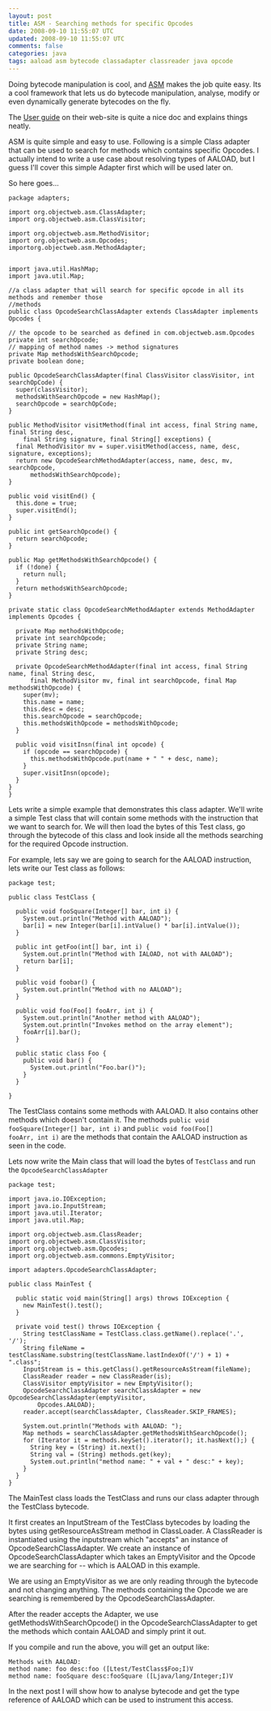 ```yaml
---
layout: post
title: ASM - Searching methods for specific Opcodes
date: 2008-09-10 11:55:07 UTC
updated: 2008-09-10 11:55:07 UTC
comments: false
categories: java
tags: aaload asm bytecode classadapter classreader java opcode
---
```


Doing bytecode manipulation is cool, and [ASM](http://asm.objectweb.org/) makes the job quite easy. Its a cool 
framework that lets us do bytecode manipulation, analyse, modify or even dynamically generate bytecodes on the fly.

The [User guide]("http://download.forge.objectweb.org/asm/asm-guide.pdf) on their web-site is quite a nice doc and 
explains things neatly.

ASM is quite simple and easy to use. Following is a simple Class adapter that can be used to search for methods which
 contains specific Opcodes. I actually intend to write a use case about resolving types of AALOAD, 
 but I guess I'll cover this simple Adapter first which will be used later on.


So here goes...


    package adapters;
    
    import org.objectweb.asm.ClassAdapter;
    import org.objectweb.asm.ClassVisitor;
    
    import org.objectweb.asm.MethodVisitor;
    import org.objectweb.asm.Opcodes;
    importorg.objectweb.asm.MethodAdapter;
    
    
    import java.util.HashMap;
    import java.util.Map;
    
    //a class adapter that will search for specific opcode in all its methods and remember those
    //methods
    public class OpcodeSearchClassAdapter extends ClassAdapter implements Opcodes {
    
    // the opcode to be searched as defined in com.objectweb.asm.Opcodes
    private int searchOpcode;
    // mapping of method names -> method signatures
    private Map methodsWithSearchOpcode;
    private boolean done;
    
    public OpcodeSearchClassAdapter(final ClassVisitor classVisitor, int searchOpCode) {
      super(classVisitor);
      methodsWithSearchOpcode = new HashMap();
      searchOpcode = searchOpCode;
    }
    
    public MethodVisitor visitMethod(final int access, final String name, final String desc,
        final String signature, final String[] exceptions) {
      final MethodVisitor mv = super.visitMethod(access, name, desc, signature, exceptions);
      return new OpcodeSearchMethodAdapter(access, name, desc, mv, searchOpcode,
          methodsWithSearchOpcode);
    }
    
    public void visitEnd() {
      this.done = true;
      super.visitEnd();
    }
    
    public int getSearchOpcode() {
      return searchOpcode;
    }
    
    public Map getMethodsWithSearchOpcode() {
      if (!done) {
        return null;
      }
      return methodsWithSearchOpcode;
    }
    
    private static class OpcodeSearchMethodAdapter extends MethodAdapter implements Opcodes {
    
      private Map methodsWithOpcode;
      private int searchOpcode;
      private String name;
      private String desc;
    
      private OpcodeSearchMethodAdapter(final int access, final String name, final String desc,
          final MethodVisitor mv, final int searchOpcode, final Map methodsWithOpcode) {
        super(mv);
        this.name = name;
        this.desc = desc;
        this.searchOpcode = searchOpcode;
        this.methodsWithOpcode = methodsWithOpcode;
      }
    
      public void visitInsn(final int opcode) {
        if (opcode == searchOpcode) {
          this.methodsWithOpcode.put(name + " " + desc, name);
        }
        super.visitInsn(opcode);
      }
    }
    }



Lets write a simple example that demonstrates this class adapter. We'll write a simple Test class that will contain 
some methods with the instruction that we want to search for. We will then load the bytes of this Test class, 
go through the bytecode of this class and look inside all the methods searching for the required Opcode instruction.

For example, lets say we are going to search for the AALOAD instruction, lets write our Test class as follows:


    package test;
    
    public class TestClass {
    
      public void fooSquare(Integer[] bar, int i) {
        System.out.println("Method with AALOAD");
        bar[i] = new Integer(bar[i].intValue() * bar[i].intValue());
      }
    
      public int getFoo(int[] bar, int i) {
        System.out.println("Method with IALOAD, not with AALOAD");
        return bar[i];
      }
      
      public void foobar() {
        System.out.println("Method with no AALOAD");
      }
      
      public void foo(Foo[] fooArr, int i) {
        System.out.println("Another method with AALOAD");
        System.out.println("Invokes method on the array element");
        fooArr[i].bar();
      }
      
      public static class Foo {
        public void bar() {
          System.out.println("Foo.bar()");
        }
      }
    
    }


The TestClass contains some methods with AALOAD. It also contains other methods which doesn't contain it. The methods
<code>public void fooSquare(Integer[] bar, int i)</code> and <code>public void foo(Foo[] fooArr, int
    i)</code> are the methods that contain the AALOAD instruction as seen in the code.


Lets now write the Main class that will load the bytes of <code>TestClass</code> and run the 
<code>OpcodeSearchClassAdapter</code>


    package test;
    
    import java.io.IOException;
    import java.io.InputStream;
    import java.util.Iterator;
    import java.util.Map;
    
    import org.objectweb.asm.ClassReader;
    import org.objectweb.asm.ClassVisitor;
    import org.objectweb.asm.Opcodes;
    import org.objectweb.asm.commons.EmptyVisitor;
    
    import adapters.OpcodeSearchClassAdapter;
    
    public class MainTest {
    
      public static void main(String[] args) throws IOException {
        new MainTest().test();
      }
    
      private void test() throws IOException {
        String testClassName = TestClass.class.getName().replace('.', '/');
        String fileName = testClassName.substring(testClassName.lastIndexOf('/') + 1) + ".class";
        InputStream is = this.getClass().getResourceAsStream(fileName);
        ClassReader reader = new ClassReader(is);
        ClassVisitor emptyVisitor = new EmptyVisitor();
        OpcodeSearchClassAdapter searchClassAdapter = new OpcodeSearchClassAdapter(emptyVisitor,
            Opcodes.AALOAD);
        reader.accept(searchClassAdapter, ClassReader.SKIP_FRAMES);
    
        System.out.println("Methods with AALOAD: ");
        Map methods = searchClassAdapter.getMethodsWithSearchOpcode();
        for (Iterator it = methods.keySet().iterator(); it.hasNext();) {
          String key = (String) it.next();
          String val = (String) methods.get(key);
          System.out.println("method name: " + val + " desc:" + key);
        }
      }
    }


The MainTest class loads the TestClass and runs our class adapter through the TestClass bytecode.

It first creates an InputStream of the TestClass bytecodes by loading the bytes using getResourceAsStream method in 
ClassLoader. A ClassReader is instantiated using the inputstream which "accepts" an instance of 
OpcodeSearchClassAdapter. We create an instance of OpcodeSearchClassAdapter which takes an EmptyVisitor and the 
Opcode we are searching for -- which is AALOAD in this example.

We are using an EmptyVisitor as we are only reading through the bytecode and not changing anything. The methods 
containing the Opcode we are searching is remembered by the OpcodeSearchClassAdapter.

After the reader accepts the Adapter, we use getMethodsWithSearchOpcode() in the OpcodeSearchClassAdapter to get the 
methods which contain AALOAD and simply print it out.

If you compile and run the above, you will get an output like:


    Methods with AALOAD: 
    method name: foo desc:foo ([Ltest/TestClass$Foo;I)V
    method name: fooSquare desc:fooSquare ([Ljava/lang/Integer;I)V

In the next post I will show how to analyse bytecode and get the type reference of AALOAD which can be used to instrument this access.
